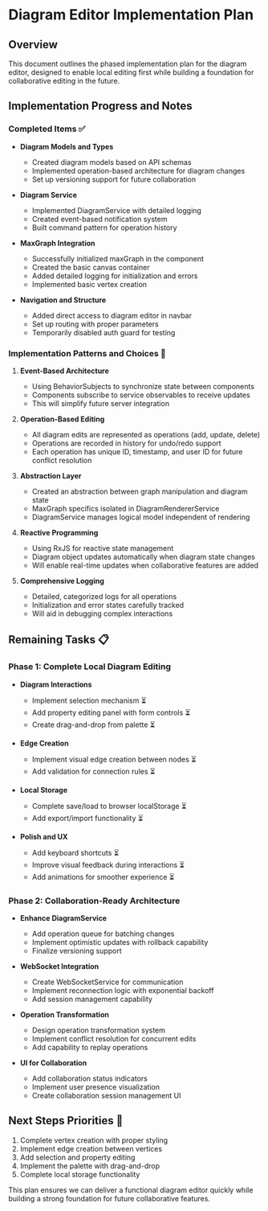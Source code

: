 # Diagram Editor Implementation Plan

## Overview

This document outlines the phased implementation plan for the diagram editor, designed to enable local editing first while building a foundation for collaborative editing in the future.

## Implementation Progress and Notes

### Completed Items ✅

- **Diagram Models and Types**

  - Created diagram models based on API schemas
  - Implemented operation-based architecture for diagram changes
  - Set up versioning support for future collaboration

- **Diagram Service**

  - Implemented DiagramService with detailed logging
  - Created event-based notification system
  - Built command pattern for operation history

- **MaxGraph Integration**

  - Successfully initialized maxGraph in the component
  - Created the basic canvas container
  - Added detailed logging for initialization and errors
  - Implemented basic vertex creation

- **Navigation and Structure**
  - Added direct access to diagram editor in navbar
  - Set up routing with proper parameters
  - Temporarily disabled auth guard for testing

### Implementation Patterns and Choices 📝

1. **Event-Based Architecture**

   - Using BehaviorSubjects to synchronize state between components
   - Components subscribe to service observables to receive updates
   - This will simplify future server integration

2. **Operation-Based Editing**

   - All diagram edits are represented as operations (add, update, delete)
   - Operations are recorded in history for undo/redo support
   - Each operation has unique ID, timestamp, and user ID for future conflict resolution

3. **Abstraction Layer**

   - Created an abstraction between graph manipulation and diagram state
   - MaxGraph specifics isolated in DiagramRendererService
   - DiagramService manages logical model independent of rendering

4. **Reactive Programming**

   - Using RxJS for reactive state management
   - Diagram object updates automatically when diagram state changes
   - Will enable real-time updates when collaborative features are added

5. **Comprehensive Logging**
   - Detailed, categorized logs for all operations
   - Initialization and error states carefully tracked
   - Will aid in debugging complex interactions

## Remaining Tasks 📋

### Phase 1: Complete Local Diagram Editing

- **Diagram Interactions**

  - Implement selection mechanism ⏳
  - Add property editing panel with form controls ⏳
  - Create drag-and-drop from palette ⏳

- **Edge Creation**

  - Implement visual edge creation between nodes ⏳
  - Add validation for connection rules ⏳

- **Local Storage**

  - Complete save/load to browser localStorage ⏳
  - Add export/import functionality ⏳

- **Polish and UX**
  - Add keyboard shortcuts ⏳
  - Improve visual feedback during interactions ⏳
  - Add animations for smoother experience ⏳

### Phase 2: Collaboration-Ready Architecture

- **Enhance DiagramService**

  - Add operation queue for batching changes
  - Implement optimistic updates with rollback capability
  - Finalize versioning support

- **WebSocket Integration**

  - Create WebSocketService for communication
  - Implement reconnection logic with exponential backoff
  - Add session management capability

- **Operation Transformation**

  - Design operation transformation system
  - Implement conflict resolution for concurrent edits
  - Add capability to replay operations

- **UI for Collaboration**
  - Add collaboration status indicators
  - Implement user presence visualization
  - Create collaboration session management UI

## Next Steps Priorities 🚀

1. Complete vertex creation with proper styling
2. Implement edge creation between vertices
3. Add selection and property editing
4. Implement the palette with drag-and-drop
5. Complete local storage functionality

This plan ensures we can deliver a functional diagram editor quickly while building a strong foundation for future collaborative features.

